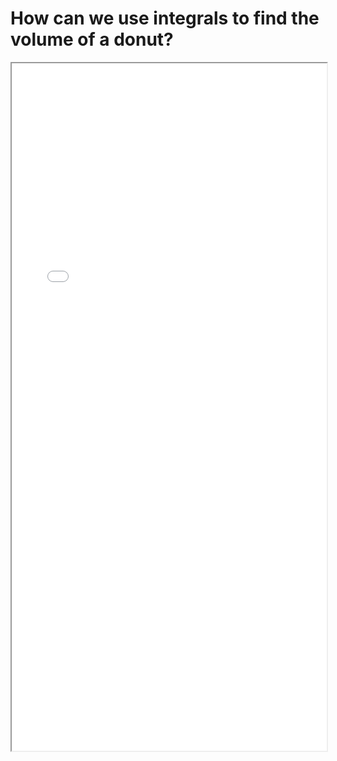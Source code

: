 # How can we use integrals to find the volume of a donut?


<!--more-->

<iframe src="./pdf/volume_torus.pdf" height="1100px" width="100%"></iframe>



<!-- ## Credit: -->

